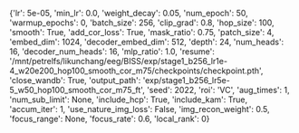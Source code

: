 {'lr': 5e-05, 'min_lr': 0.0, 'weight_decay': 0.05, 'num_epoch': 50, 'warmup_epochs': 0, 'batch_size': 256, 'clip_grad': 0.8, 'hop_size': 100, 'smooth': True, 'add_cor_loss': True, 'mask_ratio': 0.75, 'patch_size': 4, 'embed_dim': 1024, 'decoder_embed_dim': 512, 'depth': 24, 'num_heads': 16, 'decoder_num_heads': 16, 'mlp_ratio': 1.0, 'resume': '/mnt/petrelfs/likunchang/eeg/BISS/exp/stage1_b256_lr1e-4_w20e200_hop100_smooth_cor_m75/checkpoints/checkpoint.pth', 'close_wandb': True, 'output_path': 'exp/stage1_b256_lr5e-5_w50_hop100_smooth_cor_m75_ft', 'seed': 2022, 'roi': 'VC', 'aug_times': 1, 'num_sub_limit': None, 'include_hcp': True, 'include_kam': True, 'accum_iter': 1, 'use_nature_img_loss': False, 'img_recon_weight': 0.5, 'focus_range': None, 'focus_rate': 0.6, 'local_rank': 0}
